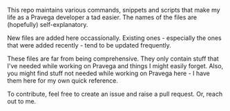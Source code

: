 This repo maintains various commands, snippets and scripts that make my life as a Pravega developer a tad easier. The names of the files are (hopefully) self-explanatory. 

New files are added here occassionally. Existing ones - especially the ones that were added recently - tend to be updated frequently. 

These files are far from being comprehensive. They only contain stuff that I've needed while working on Pravega and things I might easily forget. Also, you might find stuff not needed while working on Pravega here - I have them here for my own quick reference.

To contribute, feel free to create an issue and raise a pull request. Or, reach out to me. 
